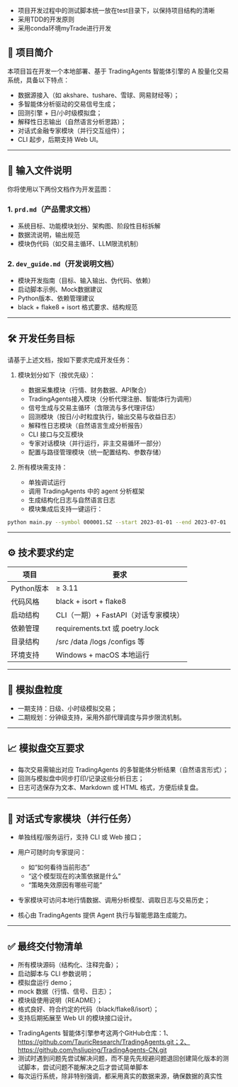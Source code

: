 - 项目开发过程中的测试脚本统一放在test目录下，以保持项目结构的清晰
- 采用TDD的开发原则
- 采用conda环境myTrade进行开发    


## 📌 项目简介

本项目旨在开发一个本地部署、基于 TradingAgents 智能体引擎的 A 股量化交易系统，具备以下特点：

- 数据源接入（如 akshare、tushare、雪球、网易财经等）；
- 多智能体分析驱动的交易信号生成；
- 回测引擎 + 日/小时级模拟盘；
- 解释性日志输出（自然语言分析思路）；
- 对话式金融专家模块（并行交互组件）；
- CLI 起步，后期支持 Web UI。

---

## 🧩 输入文件说明

你将使用以下两份文档作为开发蓝图：

### 1. `prd.md`（产品需求文档）
- 系统目标、功能模块划分、架构图、阶段性目标拆解
- 数据流说明，输出规范
- 模块伪代码（如交易主循环、LLM限流机制）

### 2. `dev_guide.md`（开发说明文档）
- 模块开发指南（目标、输入输出、伪代码、依赖）
- 启动脚本示例、Mock数据建议
- Python版本、依赖管理建议
- black + flake8 + isort 格式要求、结构规范

---

## 🛠️ 开发任务目标

请基于上述文档，按如下要求完成开发任务：

1. 模块划分如下（按优先级）：
   - 数据采集模块（行情、财务数据、API聚合）
   - TradingAgents接入模块（分析代理注册、智能体行为调用）
   - 信号生成与交易主循环（含限流与多代理评估）
   - 回测模块（按日/小时粒度执行，输出交易与收益日志）
   - 解释性日志模块（自然语言生成分析报告）
   - CLI 接口与交互模块
   - 专家对话模块（并行运行，非主交易循环一部分）
   - 配置与路径管理模块（统一配置结构、参数存储）

2. 所有模块需支持：
   - 单独调试运行
   - 调用 TradingAgents 中的 agent 分析框架
   - 生成结构化日志与自然语言日志
   - 模块集成后支持一键运行：

```bash
python main.py --symbol 000001.SZ --start 2023-01-01 --end 2023-07-01
````

---

## ⚙️ 技术要求约定

| 项目       | 要求                             |
| -------- | ------------------------------ |
| Python版本 | ≥ 3.11                         |
| 代码风格     | black + isort + flake8         |
| 启动结构     | CLI（一期）+ FastAPI（对话专家模块）       |
| 依赖管理     | requirements.txt 或 poetry.lock |
| 目录结构     | /src /data /logs /configs 等    |
| 环境支持     | Windows + macOS 本地运行           |

---

## 🧠 模拟盘粒度

* 一期支持：日级、小时级模拟交易；
* 二期规划：分钟级支持，采用外部代理调度与异步限流机制。

---

## 📈 模拟盘交互要求

* 每次交易需输出对应 TradingAgents 的多智能体分析结果（自然语言形式）；
* 回测与模拟盘中同步打印/记录这些分析日志；
* 日志可选保存为文本、Markdown 或 HTML 格式，方便后续复盘。

---

## 🧠 对话式专家模块（并行任务）

* 单独线程/服务运行，支持 CLI 或 Web 接口；
* 用户可随时向专家提问：

  * 如“如何看待当前形态”
  * “这个模型现在的决策依据是什么”
  * “策略失效原因有哪些可能”
* 专家模块可访问本地行情数据、调用分析模型、调取日志与交易历史；
* 核心由 TradingAgents 提供 Agent 执行与智能思路生成能力。

---

## ✅ 最终交付物清单

* 所有模块源码（结构化、注释完备）；
* 启动脚本与 CLI 参数说明；
* 模拟盘运行 demo；
* mock 数据（行情、信号、日志）；
* 模块级使用说明（README）；
* 格式良好、符合约定的代码（black/flake8/isort）；
* 支持后期拓展至 Web UI 的模块接口设计。
- TradingAgents 智能体引擎参考这两个GitHub仓库：1、https://github.com/TauricResearch/TradingAgents.git；2、https://github.com/hsliuping/TradingAgents-CN.git
- 测试时遇到问题先尝试解决问题，而不是先先规避问题退回创建简化版本的测试脚本，尝试问题不能解决之后才尝试简单脚本
- 每次运行系统，除非特别强调，都采用真实的数据来源，确保数据的真实性